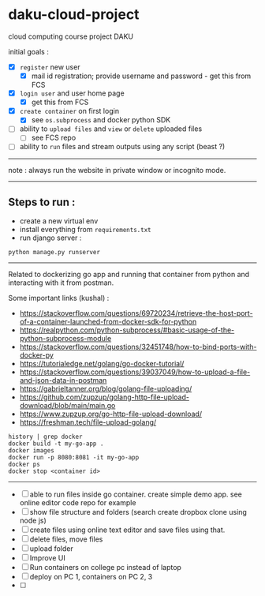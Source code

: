 # daku-cloud-project
cloud computing course project DAKU

initial goals :

- [X] `register` new user
  - [X] mail id registration; provide username and password - get this from FCS 
- [X] `login user` and user home page
  - [X] get this from FCS
- [X] `create container` on first login
  - [X] see `os.subprocess` and docker python SDK
- [ ] ability to `upload files` and `view` or `delete` uploaded files
  - [ ] see FCS repo
- [ ] ability to `run` files and stream outputs using any script (beast ?)

---

note : always run the website in private window or incognito mode. 

---

## Steps to run :

- create a new virtual env
- install everything from  `requirements.txt`
- run django server :

`python manage.py runserver`

---
Related to dockerizing go app and running that container from python and interacting with it from postman.

Some important links (kushal) :


- https://stackoverflow.com/questions/69720234/retrieve-the-host-port-of-a-container-launched-from-docker-sdk-for-python
- https://realpython.com/python-subprocess/#basic-usage-of-the-python-subprocess-module
- https://stackoverflow.com/questions/32451748/how-to-bind-ports-with-docker-py
- https://tutorialedge.net/golang/go-docker-tutorial/
- https://stackoverflow.com/questions/39037049/how-to-upload-a-file-and-json-data-in-postman
- https://gabrieltanner.org/blog/golang-file-uploading/
- https://github.com/zupzup/golang-http-file-upload-download/blob/main/main.go
- https://www.zupzup.org/go-http-file-upload-download/
- https://freshman.tech/file-upload-golang/

```
history | grep docker
docker build -t my-go-app .
docker images
docker run -p 8080:8081 -it my-go-app
docker ps
docker stop <container id>
```

---

- [ ] able to run files inside go container. create simple demo app. see online editor code repo for example
- [ ] show file structure and folders (search create dropbox clone using node js)
- [ ] create files using online text editor and save files using that.
- [ ] delete files, move files
- [ ] upload folder
- [ ] Improve UI
- [ ] Run containers on college pc instead of laptop 
- [ ] deploy on PC 1, containers on PC 2, 3
- [ ] 